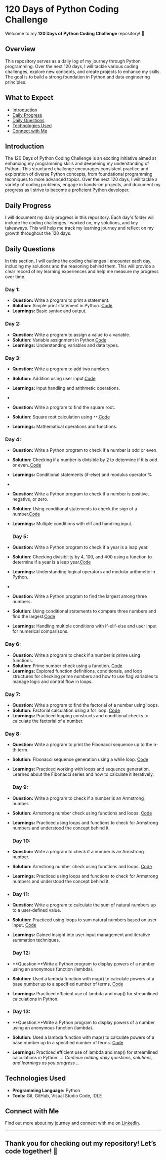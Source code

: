 # 120 Days of Python Coding Challenge

Welcome to my **120 Days of Python Coding Challenge** repository! 🚀

## Overview

This repository serves as a daily log of my journey through Python programming. Over the next 120 days, I will tackle various coding challenges, explore new concepts, and create projects to enhance my skills. The goal is to build a strong foundation in Python and data engineering principles.

## What to Expect
- [Introduction](#introduction)
- [Daily Progress](#daily-progress)
- [Daily Questions](#daily-questions)
- [Technologies Used](#technologies-used)
- [Connect with Me](#connect-with-me)

## Introduction
The 120 Days of Python Coding Challenge is an exciting initiative aimed at enhancing my programming skills and deepening my understanding of Python. This structured challenge encourages consistent practice and exploration of diverse Python concepts, from foundational programming techniques to more advanced topics. Over the next 120 days, I will tackle a variety of coding problems, engage in hands-on projects, and document my progress as I strive to become a proficient Python developer.



## Daily Progress
I will document my daily progress in this repository. Each day's folder will include the coding challenges I worked on, my solutions, and key takeaways. This will help me track my learning journey and reflect on my growth throughout the 120 days.

## Daily Questions
In this section, I will outline the coding challenges I encounter each day, including my solutions and the reasoning behind them. This will provide a clear record of my learning experiences and help me measure my progress over time.

### Day 1:
- **Question:** Write a program to print a statement.
- **Solution:** Simple print statement in Python. [Code](https://github.com/ankithkumar08/120-days-of-python-coding-/blob/main/python/day1.py)
- **Learnings:** Basic syntax and output.

### Day 2:
- **Question:** Write a program to assign a value to a variable.
- **Solution:** Variable assignment in Python.[Code](https://github.com/ankithkumar08/120-days-of-python-coding-/blob/main/python/day2.py)
- **Learnings:** Understanding variables and data types.

### Day 3:
- **Question:** Write a program to add two numbers.
- **Solution:** Addition using user input.[Code](https://github.com/ankithkumar08/120-days-of-python-coding-/blob/main/python/day3.py)
- **Learnings:** Input handling and arithmetic operations.
- 

- **Question:** Write a program to find the square root.
- **Solution:** Square root calculation using `**`.[Code](https://github.com/ankithkumar08/120-days-of-python-coding-/blob/main/python/day3.py)
- **Learnings:** Mathematical operations and functions.

### Day 4:
- **Question:** Write a Python program to check if a number is odd or even.
- **Solution:** Checking if a number is divisible by 2 to determine if it is odd or even..[Code](https://github.com/ankithkumar08/120-days-of-python-coding-/blob/main/python/day4.py)
- **Learnings:** Conditional statements (if-else) and modulus operator %
- 
- **Question:** Write a Python program to check if a number is positive, negative, or zero.
- **Solution:** Using conditional statements to check the sign of a number.[Code](https://github.com/ankithkumar08/120-days-of-python-coding-/blob/main/python/day4.py)
- **Learnings:** Multiple conditions with elif and handling input.

  ### Day 5:
- **Question:** Write a Python program to check if a year is a leap year.
- **Solution:** Checking divisibility by 4, 100, and 400 using a function to determine if a year is a leap year.[Code](https://github.com/ankithkumar08/120-days-of-python-coding-/blob/main/python/day5.py)
- **Learnings:** Understanding logical operators and modular arithmetic in Python.
- 
- **Question:** Write a Python program to find the largest among three numbers.
- **Solution:** Using conditional statements to compare three numbers and find the largest.[Code](https://github.com/ankithkumar08/120-days-of-python-coding-/blob/main/python/day5.py)
- **Learnings:** Handling multiple conditions with if-elif-else and user input for numerical comparisons.
### Day 6:
- **Question:** Write a program to check if a number is prime using functions.
- **Solution:** Prime number check using a function.  [Code](https://github.com/ankithkumar08/120-days-of-python-coding-/blob/main/python/day6.py)
- **Learnings:** Explored function definitions, conditionals, and loop structures for checking prime numbers and how to use flag variables to manage logic and control flow in loops.
### Day 7:
- **Question:** Write a program to find the factorial of a number using loops.
- **Solution:** Factorial calculation using a for loop. [Code](https://github.com/ankithkumar08/120-days-of-python-coding-/blob/main/python/day7.py)
- **Learnings:** Practiced looping constructs and conditional checks to calculate the factorial of a number.
### Day 8:
- **Question:** Write a program to print the Fibonacci sequence up to the n-th term.
- **Solution:** Fibonacci sequence generation using a while loop. [Code](https://github.com/ankithkumar08/120-days-of-python-coding-/blob/main/python/day8.py)
- **Learnings:**  Practiced working with loops and sequence generation. Learned about the Fibonacci series and how to calculate it iteratively.

  ### Day 9:
- **Question:** Write a program to check if a number is an Armstrong number.
- **Solution:** Armstrong number check using functions and loops. [Code](https://github.com/ankithkumar08/120-days-of-python-coding-/blob/main/python/day9.py)
- **Learnings:**   Practiced using loops and functions to check for Armstrong numbers and understood the concept behind it.

   ### Day 10:
- **Question:** Write a program to check if a number is an Armstrong number.
- **Solution:** Armstrong number check using functions and loops. [Code](https://github.com/ankithkumar08/120-days-of-python-coding-/blob/main/python/day_10.py)
- **Learnings:**   Practiced using loops and functions to check for Armstrong numbers and understood the concept behind it.

-  ### Day 11:
- **Question:** Write a program to calculate the sum of natural numbers up to a user-defined value.
- **Solution:** Practiced using loops to sum natural numbers based on user input. [Code](https://github.com/ankithkumar08/120-days-of-python-coding-/blob/main/python/day_11.py)
- **Learnings:**  Gained insight into user input management and iterative summation techniques.

  ### Day 12:
- **Question:**Write a Python program to display powers of a number using an anonymous function (lambda).
- **Solution:**  Used a lambda function with map() to calculate powers of a base number up to a specified number of terms. [Code](https://github.com/ankithkumar08/120-days-of-python-coding-/blob/main/python/day_12.py)
- **Learnings:**  Practiced efficient use of lambda and map() for streamlined calculations in Python.

- ### Day 13:
- **Question:**Write a Python program to display powers of a number using an anonymous function (lambda).
- **Solution:**  Used a lambda function with map() to calculate powers of a base number up to a specified number of terms. [Code](https://github.com/ankithkumar08/120-days-of-python-coding-/blob/main/python/day_13.py)
- **Learnings:**  Practiced efficient use of lambda and map() for streamlined calculations in Python.
*... Continue adding daily questions, solutions, and learnings as you progress ...*

## Technologies Used 
- **Programming Language:** Python 
- **Tools:** Git, GitHub, Visual Studio Code, IDLE

## Connect with Me
Find out more about my journey and connect with me on [LinkedIn](www.linkedin.com/in/ankithkumar-chillapalli).

---

## Thank you for checking out my repository! Let’s code together! 🐍
